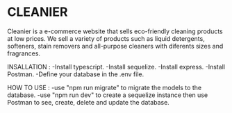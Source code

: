 # CLEANIER

Cleanier is a e-commerce website that sells eco-friendly cleaning products at low prices.
We sell a variety of products such as liquid detergents, softeners, stain removers and all-purpose cleaners with diferents sizes and fragrances.

INSALLATION : 
-Install typescript.
-Install sequelize.
-Install express.
-Install Postman.
-Define your database in the .env file.

HOW TO USE :
-use "npm run migrate" to migrate the models to the database.
-use "npm run dev" to create a sequelize instance then use Postman to see, create, delete and update the database.